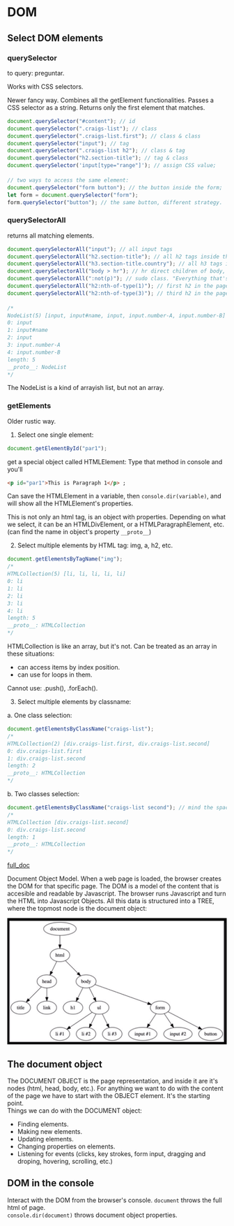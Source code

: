 # DOM

## Select DOM elements

### querySelector

to query: preguntar.

Works with CSS selectors.

Newer fancy way. Combines all the getElement functionalities.
Passes a CSS selector as a string.
Returns only the first element that matches.

```javascript
document.querySelector("#content"); // id
document.querySelector(".craigs-list"); // class
document.querySelector(".craigs-list.first"); // class & class
document.querySelector("input"); // tag
document.querySelector(".craigs-list h2"); // class & tag
document.querySelector("h2.section-title"); // tag & class
document.querySelector('input[type="range"]'); // assign CSS value;

// two ways to access the same element:
document.querySelector("form button"); // the button inside the form;
let form = document.querySelector("form");
form.querySelector("button"); // the same button, different strategy.
```

### querySelectorAll

returns all matching elements.

```javascript
document.querySelectorAll("input"); // all input tags
document.querySelectorAll("h2.section-title"); // all h2 tags inside the class
document.querySelectorAll("h3.section-title.country"); // all h3 tags inside the class and the subclass.
document.querySelectorAll("body > hr"); // hr direct children of body, so not nested in other tags. Periphrasis: "hr's not nested".
document.querySelectorAll(":not(p)"); // sudo class. "Everything that's not a paragraph".
document.querySelectorAll("h2:nth-of-type(1)"); // first h2 in the page.
document.querySelectorAll("h2:nth-of-type(3)"); // third h2 in the page.

/*
NodeList(5) [input, input#name, input, input.number-A, input.number-B]
0: input
1: input#name
2: input
3: input.number-A
4: input.number-B
length: 5
__proto__: NodeList
*/
```

The NodeList is a kind of arrayish list, but not an array.

### getElements

Older rustic way.

1. Select one single element:

```javascript
document.getElementById("par1");
```

get a special object called HTMLElement:
Type that method in console and you'll

```html
<p id="par1">This is Paragraph 1</p> ;
```

Can save the HTMLElement in a variable, then `console.dir(variable)`, and will show all the HTMLElement's properties.

This is not only an html tag, is an object with properties.
Depending on what we select, it can be an HTMLDivElement, or a HTMLParagraphElement, etc. (can find the name in object's property `__proto__`)

2. Select multiple elements by HTML tag:
   img, a, h2, etc.

```javascript
document.getElementsByTagName("img");
/*
HTMLCollection(5) [li, li, li, li, li]
0: li
1: li
2: li
3: li
4: li
length: 5
__proto__: HTMLCollection
*/
```

HTMLCollection is like an array, but it's not. Can be treated as an array in these situations:

- can access items by index position.
- can use for loops in them.

Cannot use: .push(), .forEach().

3. Select multiple elements by classname:

a. One class selection:

```javascript
document.getElementsByClassName("craigs-list");
/*
HTMLCollection(2) [div.craigs-list.first, div.craigs-list.second]
0: div.craigs-list.first
1: div.craigs-list.second
length: 2
__proto__: HTMLCollection
*/
```

b. Two classes selection:

```javascript
document.getElementsByClassName("craigs-list second"); // mind the space between class names.
/*
HTMLCollection [div.craigs-list.second]
0: div.craigs-list.second
length: 1
__proto__: HTMLCollection
*/
```

[full_doc](https://developer.mozilla.org/en-US/docs/Web/API/Document)

Document Object Model.
When a web page is loaded, the browser creates the DOM for that specific page. The DOM is a model of the content that is accesible and readable by Javascript. The browser runs Javascript and turn the HTML into Javascript Objects.
All this data is structured into a TREE, where the topmost node is the document object:

![graphic_DOM](images/DOM.JPG)

## The document object

The DOCUMENT OBJECT is the page representation, and inside it are it's nodes (html, head, body, etc.). For anything we want to do with the content of the page we have to start with the OBJECT element. It's the starting point.  
Things we can do with the DOCUMENT object:

- Finding elements.
- Making new elements.
- Updating elements.
- Changing properties on elements.
- Listening for events (clicks, key strokes, form input, dragging and droping, hovering, scrolling, etc.)

## DOM in the console

Interact with the DOM from the browser's console.
`document` throws the full html of page.  
`console.dir(document)` throws document object properties.
